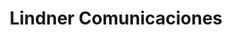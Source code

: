 ---
title: "Lindner Comunicaciones"
url: /comandante-andresito/lindner-comunicaciones/
shop: Elektronik
---